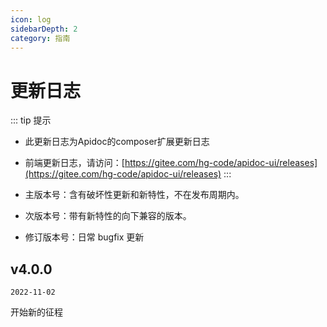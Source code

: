 ```yaml
---
icon: log
sidebarDepth: 2
category: 指南
---
```


# 更新日志

::: tip 提示
- 此更新日志为Apidoc的composer扩展更新日志
- 前端更新日志，请访问：[https://gitee.com/hg-code/apidoc-ui/releases](https://gitee.com/hg-code/apidoc-ui/releases)
:::


- 主版本号：含有破坏性更新和新特性，不在发布周期内。
- 次版本号：带有新特性的向下兼容的版本。
- 修订版本号：日常 bugfix 更新


## v4.0.0

`2022-11-02`

开始新的征程



